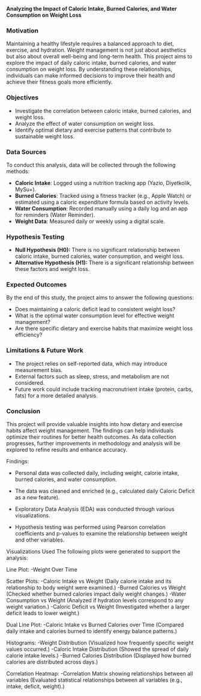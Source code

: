 **Analyzing the Impact of Caloric Intake, Burned Calories, and Water Consumption on Weight Loss**

### **Motivation**

Maintaining a healthy lifestyle requires a balanced approach to diet, exercise, and hydration. Weight management is not just about aesthetics but also about overall well-being and long-term health. This project aims to explore the impact of daily caloric intake, burned calories, and water consumption on weight loss. By understanding these relationships, individuals can make informed decisions to improve their health and achieve their fitness goals more efficiently.

### **Objectives**
- Investigate the correlation between caloric intake, burned calories, and weight loss.
- Analyze the effect of water consumption on weight loss.
- Identify optimal dietary and exercise patterns that contribute to sustainable weight loss.

### **Data Sources**
To conduct this analysis, data will be collected through the following methods:

- **Caloric Intake**: Logged using a nutrition tracking app (Yazio, Diyetkolik, MySu+).
- **Burned Calories**: Tracked using a fitness tracker (e.g., Apple Watch) or estimated using a caloric expenditure formula based on activity levels.
- **Water Consumption**: Recorded manually using a daily log and an app for reminders (Water Reminder).
- **Weight Data**: Measured daily or weekly using a digital scale.

### **Hypothesis Testing**
- **Null Hypothesis (H0):** There is no significant relationship between caloric intake, burned calories, water consumption, and weight loss.
- **Alternative Hypothesis (H1):** There is a significant relationship between these factors and weight loss.

### **Expected Outcomes**
By the end of this study, the project aims to answer the following questions:
- Does maintaining a caloric deficit lead to consistent weight loss?
- What is the optimal water consumption level for effective weight management?
- Are there specific dietary and exercise habits that maximize weight loss efficiency?

### **Limitations & Future Work**
- The project relies on self-reported data, which may introduce measurement bias.
- External factors such as sleep, stress, and metabolism are not considered.
- Future work could include tracking macronutrient intake (protein, carbs, fats) for a more detailed analysis.

### **Conclusion**
This project will provide valuable insights into how dietary and exercise habits affect weight management. The findings can help individuals optimize their routines for better health outcomes. As data collection progresses, further improvements in methodology and analysis will be explored to refine results and enhance accuracy.

Findings:
- Personal data was collected daily, including weight, calorie intake, burned calories, and water consumption.

- The data was cleaned and enriched (e.g., calculated daily Caloric Deficit as a new feature).

- Exploratory Data Analysis (EDA) was conducted through various visualizations.

- Hypothesis testing was performed using Pearson correlation coefficients and p-values to examine the relationship between weight and other variables.

Visualizations Used
The following plots were generated to support the analysis:

Line Plot:
-Weight Over Time

Scatter Plots:
-Caloric Intake vs Weight
(Daily calorie intake and its relationship to body weight were examined.)
-Burned Calories vs Weight
(Checked whether burned calories impact daily weight changes.)
-Water Consumption vs Weight
(Analyzed if hydration levels correspond to any weight variation.)
-Caloric Deficit vs Weight
(Investigated whether a larger deficit leads to lower weight.)

Dual Line Plot:
-Caloric Intake vs Burned Calories over Time
(Compared daily intake and calories burned to identify energy balance patterns.)

Histograms:
-Weight Distribution
(Visualized how frequently specific weight values occurred.)
-Caloric Intake Distribution
(Showed the spread of daily calorie intake levels.)
-Burned Calories Distribution
(Displayed how burned calories are distributed across days.)

Correlation Heatmap:
-Correlation Matrix showing relationships between all variables
(Evaluated statistical relationships between all variables (e.g., intake, deficit, weight).)

